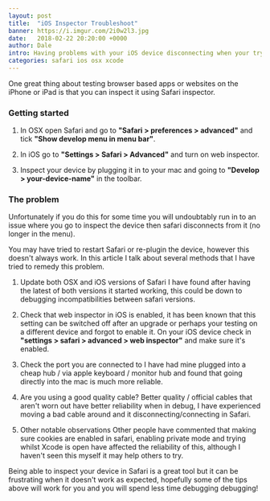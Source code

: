 ```yaml
---
layout: post
title:  "iOS Inspector Troubleshoot"
banner: https://i.imgur.com/2i0w2l3.jpg
date:   2018-02-22 20:20:00 +0000
author: Dale
intro: Having problems with your iOS device disconnecting when your trying to inspect with Safari? in this post we list what could be the cause and how to fix it.
categories: safari ios osx xcode
---
```


One great thing about testing browser based apps or websites on the iPhone or iPad is that you can inspect it using Safari inspector.

### Getting started

1. In OSX open Safari and go to **"Safari > preferences > advanced"** and tick **"Show develop menu in menu bar"**.

2. In iOS go to **"Settings > Safari > Advanced"** and turn on web inspector.

3. Inspect your device by plugging it in to your mac and going to **"Develop > your-device-name"** in the toolbar.

### The problem

Unfortunately if you do this for some time you will undoubtably run in to an issue where you go to inspect the device then safari disconnects from it (no longer in the menu).

You may have tried to restart Safari or re-plugin the device, however this doesn't always work.
In this article I talk about several methods that I have tried to remedy this problem.

1. Update both OSX and iOS versions of Safari
   I have found after having the latest of both versions it started working, this could be down to debugging incompatibilities between safari versions.

2. Check that web inspector in iOS is enabled,
   it has been known that this setting can be switched off after an upgrade or perhaps your testing on a different device and forgot to enable it.
   On your iOS device check in **"settings > safari > advanced > web inspector"** and make sure it's enabled.

3. Check the port you are connected to
   I have had mine plugged into a cheap hub / via apple keyboard / monitor hub and found that going directly into the mac is much more reliable.

4. Are you using a good quality cable?
   Better quality / official cables that aren't worn out have better reliability when in debug, I have experienced moving a bad cable around and it disconnecting/connecting in Safari.

5. Other notable observations
   Other people have commented that making sure cookies are enabled in safari, enabling private mode and trying whilst Xcode is open have affected the reliability of this, although I haven't seen this myself it may help others to try.

Being able to inspect your device in Safari is a great tool but it can be frustrating when it doesn't work as expected, hopefully some of the tips above will work for you and you will spend less time debugging debugging!
